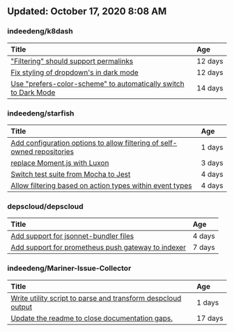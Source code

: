 ## Updated: October 17, 2020 8:08 AM


### indeedeng/k8dash
|**Title**|**Age**|
|:----|:----|
|["Filtering" should support permalinks](https://github.com/indeedeng/k8dash/issues/153)|12&nbsp;days|
|[Fix styling of dropdown's in dark mode](https://github.com/indeedeng/k8dash/issues/152)|12&nbsp;days|
|[Use "prefers-color-scheme" to automatically switch to Dark Mode](https://github.com/indeedeng/k8dash/issues/144)|14&nbsp;days|


### indeedeng/starfish
|**Title**|**Age**|
|:----|:----|
|[Add configuration options to allow filtering of self-owned repositories](https://github.com/indeedeng/starfish/issues/65)|1&nbsp;days|
|[replace Moment.js with Luxon](https://github.com/indeedeng/starfish/issues/60)|3&nbsp;days|
|[Switch test suite from Mocha to Jest](https://github.com/indeedeng/starfish/issues/59)|4&nbsp;days|
|[Allow filtering based on action types within event types](https://github.com/indeedeng/starfish/issues/58)|4&nbsp;days|


### depscloud/depscloud
|**Title**|**Age**|
|:----|:----|
|[Add support for jsonnet-bundler files](https://github.com/depscloud/depscloud/issues/115)|4&nbsp;days|
|[Add support for prometheus push gateway to indexer](https://github.com/depscloud/depscloud/issues/108)|7&nbsp;days|


### indeedeng/Mariner-Issue-Collector
|**Title**|**Age**|
|:----|:----|
|[Write utility script to parse and transform despcloud output](https://github.com/indeedeng/Mariner-Issue-Collector/issues/11)|1&nbsp;days|
|[Update the readme to close documentation gaps.](https://github.com/indeedeng/Mariner-Issue-Collector/issues/2)|17&nbsp;days|